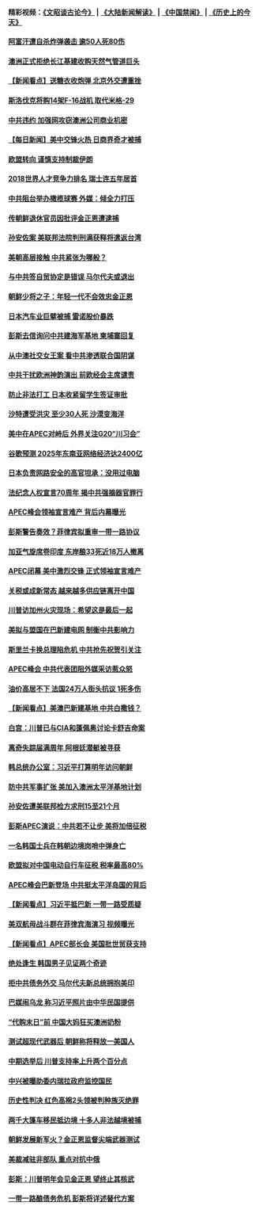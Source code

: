 #### 精彩视频：[《文昭谈古论今》](https://github.com/gfw-breaker/wenzhao/blob/master/README.md?t=11202131) | [《大陆新闻解读》](https://github.com/gfw-breaker/ntdtv-comedy/blob/master/README.md?t=11202131) | [《中国禁闻》](https://github.com/gfw-breaker/ntdtv-news/blob/master/README.md?t=11202131) | [《历史上的今天》](https://github.com/gfw-breaker/today-in-history/blob/master/README.md?t=11202131) 

#### [阿富汗遭自杀炸弹袭击 逾50人死80伤](../pages/nsc418/n10864399.md?t=11202131) 

#### [澳洲正式拒绝长江基建收购天然气管道巨头](../pages/nsc418/n10864350.md?t=11202131) 

#### [【新闻看点】送糖衣收炮弹 北京外交遭重挫](../pages/nsc418/n10864332.md?t=11202131) 

#### [斯洛伐克将购14架F-16战机 取代米格-29](../pages/nsc418/n10864268.md?t=11202131) 

#### [中共违约 加强网攻窃澳洲公司商业机密](../pages/nsc418/n10863852.md?t=11202131) 

#### [【每日新闻】美中交锋火热 日商界奇才被捕](../pages/nsc418/n10862306.md?t=11202131) 

#### [欧盟转向 谨慎支持制裁伊朗](../pages/nsc418/n10863621.md?t=11202131) 

#### [2018世界人才竞争力排名 瑞士连五年居首](../pages/nsc418/n10863400.md?t=11202131) 

#### [中共阻台举办橄榄球赛 外媒：倾全力打压](../pages/nsc418/n10863407.md?t=11202131) 

#### [传朝鲜退休官员因批评金正恩遭逮捕](../pages/nsc418/n10863166.md?t=11202131) 

#### [孙安佐案 美联邦法院判刑满获释将遣返台湾](../pages/nsc418/n10863068.md?t=11202131) 

#### [美朝高层接触 中共紧张为哪般？](../pages/nsc418/n10862181.md?t=11202131) 

#### [与中共签自贸协定是错误 马尔代夫或退出](../pages/nsc418/n10862130.md?t=11202131) 

#### [朝鲜少将之子：年轻一代不会效忠金正恩](../pages/nsc418/n10862075.md?t=11202131) 

#### [日本汽车业巨擘被捕 雷诺股价暴跌](../pages/nsc418/n10861871.md?t=11202131) 

#### [彭斯去信询问中共建海军基地 柬埔寨回复](../pages/nsc418/n10861914.md?t=11202131) 

#### [从中澳社交女王案 看中共渗透联合国阴谋](../pages/nsc418/n10860190.md?t=11202131) 

#### [中共干扰欧洲神韵演出 前欧经会主席谴责](../pages/nsc418/n10860219.md?t=11202131) 

#### [防止非法打工 日本收紧留学生签证审批](../pages/nsc418/n10861479.md?t=11202131) 

#### [沙特遭受洪灾 至少30人死 沙漠变海洋](../pages/nsc418/n10861393.md?t=11202131) 

#### [美中在APEC对峙后 外界关注G20“川习会”](../pages/nsc418/n10861219.md?t=11202131) 

#### [谷歌预测 2025年东南亚网络经济达2400亿](../pages/nsc418/n10861052.md?t=11202131) 

#### [日本负责网路安全的高官坦承：没用过电脑](../pages/nsc418/n10860963.md?t=11202131) 

#### [法纪念人权宣言70周年 揭中共强摘器官罪行](../pages/nsc418/n10860106.md?t=11202131) 

#### [APEC峰会领袖宣言难产 背后内幕曝光](../pages/nsc418/n10860353.md?t=11202131) 

#### [彭斯警告奏效？菲律宾拟重审一带一路协议](../pages/nsc418/n10859795.md?t=11202131) 

#### [加亚气旋席卷印度 东岸酿33死近18万人撤离](../pages/nsc418/n10859863.md?t=11202131) 

#### [APEC闭幕 美中激烈交锋 正式领袖宣言难产](../pages/nsc418/n10859544.md?t=11202131) 

#### [关税或成新常态 越来越多供应链离开中国](../pages/nsc418/n10858991.md?t=11202131) 

#### [川普访加州火灾现场：希望这是最后一起](../pages/nsc418/n10859059.md?t=11202131) 

#### [美拟与盟国在巴新建电网 制衡中共影响力](../pages/nsc418/n10859057.md?t=11202131) 

#### [斯里兰卡换总理陷危机 中共抢先祝贺引关注](../pages/nsc418/n10858860.md?t=11202131) 

#### [APEC峰会 中共代表团阻外媒采访惹众怒](../pages/nsc418/n10858859.md?t=11202131) 

#### [油价高居不下 法国24万人街头抗议 1死多伤](../pages/nsc418/n10858743.md?t=11202131) 

#### [【新闻看点】美澳巴新建基地 中共白撒钱？](../pages/nsc418/n10858636.md?t=11202131) 

#### [白宫：川普已与CIA和蓬佩奥讨论卡舒吉命案](../pages/nsc418/n10858517.md?t=11202131) 

#### [离奇失踪届满周年 阿根廷潜艇被寻获](../pages/nsc418/n10858419.md?t=11202131) 

#### [韩总统办公室：习近平打算明年访问朝鲜](../pages/nsc418/n10858325.md?t=11202131) 

#### [防中共军事扩张 美加入澳洲太平洋基地计划](../pages/nsc418/n10858258.md?t=11202131) 

#### [孙安佐遭美联邦检方求刑15至21个月](../pages/nsc418/n10858140.md?t=11202131) 

#### [彭斯APEC演说：中共若不让步 美将加倍征税](../pages/nsc418/n10858071.md?t=11202131) 

#### [一名韩国士兵在韩朝边境岗哨中弹身亡](../pages/nsc418/n10857552.md?t=11202131) 

#### [欧盟拟对中国电动自行车征税 税率最高80%](../pages/nsc418/n10857311.md?t=11202131) 

#### [APEC峰会巴新登场 中共挺太平洋岛国的背后](../pages/nsc418/n10856908.md?t=11202131) 

#### [【新闻看点】习近平抵巴新 一带一路受质疑](../pages/nsc418/n10856905.md?t=11202131) 

#### [美双航母战斗群在菲律宾海演习 视频曝光](../pages/nsc418/n10857247.md?t=11202131) 

#### [【新闻看点】APEC部长会 美国批世贸获支持](../pages/nsc418/n10857086.md?t=11202131) 

#### [绝处逢生 韩国男子见证两个奇迹](../pages/nsc418/n10855894.md?t=11202131) 

#### [拒中共债务外交 马尔代夫新总统拥抱美印](../pages/nsc418/n10856998.md?t=11202131) 

#### [巴媒闹乌龙 称习近平照片由中华民国提供](../pages/nsc418/n10856762.md?t=11202131) 

#### [“代购末日”前 中国大妈狂买澳洲奶粉](../pages/nsc418/n10856381.md?t=11202131) 

#### [测试超现代武器后 朝鲜称将释放一美国人](../pages/nsc418/n10856668.md?t=11202131) 

#### [中期选举后 川普支持率上升两个百分点](../pages/nsc418/n10856692.md?t=11202131) 

#### [中兴被曝助委内瑞拉政府监控国民](../pages/nsc418/n10855844.md?t=11202131) 

#### [历史性判决 红色高棉2头领被判种族灭绝罪](../pages/nsc418/n10856223.md?t=11202131) 

#### [两千大篷车移民抵边境 十多人非法越境被捕](../pages/nsc418/n10855671.md?t=11202131) 

#### [朝鲜发展新军火？金正恩监督尖端武器测试](../pages/nsc418/n10855089.md?t=11202131) 

#### [美裁减驻非部队 重点对抗中俄](../pages/nsc418/n10854965.md?t=11202131) 

#### [彭斯：川普明年会见金正恩  望终止其核武](../pages/nsc418/n10854845.md?t=11202131) 

#### [一带一路酿债务危机 彭斯将详述替代方案](../pages/nsc418/n10854827.md?t=11202131) 


